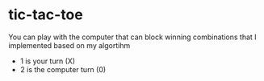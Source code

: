 # tic-tac-toe
  You can play with the computer that can block winning combinations that I implemented based on my algortihm
  - 1 is your turn (X)
  - 2 is the computer turn (0)

